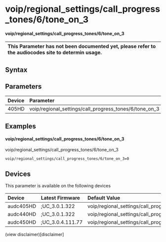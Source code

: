 ﻿---
description: voip/regional_settings/call_progress_tones/6/tone_on_3
search: false
---

# voip/regional_settings/call_progress_tones/6/tone_on_3

#### voip/regional_settings/call_progress_tones/6/tone_on_3


| This Parameter has not been documented yet, please refer to the audiocodes site to determin usage.  | 
| :--- |

## Syntax

## Parameters
|Device|Parameter|value|Description|
|:---|:---|:---|:---|
| 405HD | voip/regional_settings/call_progress_tones/6/tone_on_3 |  |  |

## Examples
#### voip/regional_settings/call_progress_tones/6/tone_on_3

voip/regional_settings/call_progress_tones/6/tone_on_3

```
voip/regional_settings/call_progress_tones/6/tone_on_3=0
```

## Devices
This parameter is available on the following devices

| Device | Latest Firmware | Default Value |
|:---|:---|:---|
| audc405HD | ;UC_3.0.1.322 | voip/regional_settings/call_progress_tones/6/tone_on_3=0 
| audc440HD | ;UC_3.0.1.322 | voip/regional_settings/call_progress_tones/6/tone_on_3=0 
| audc450HD | ;UC_3.0.4.111.77 | voip/regional_settings/call_progress_tones/6/tone_on_3=0 

(view disclaimer)[disclaimer]
